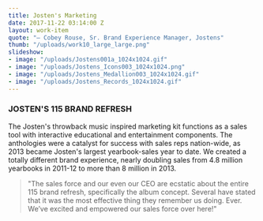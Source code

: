 ```yaml
---
title: Josten's Marketing
date: 2017-11-22 03:14:00 Z
layout: work-item
quote: "– Cobey Rouse, Sr. Brand Experience Manager, Jostens"
thumb: "/uploads/work10_large_large.png"
slideshow:
- image: "/uploads/Jostens001a_1024x1024.gif"
- image: "/uploads/Jostens_Icons003_1024x1024.png"
- image: "/uploads/Jostens_Medallion003_1024x1024.gif"
- image: "/uploads/Jostens_Records_1024x1024.gif"
---
```


### JOSTEN'S 115 BRAND REFRESH

The Josten's throwback music inspired marketing kit functions as a sales tool with interactive educational and entertainment components. The anthologies were a catalyst for success with sales reps nation-wide, as 2013 became Josten's largest yearbook-sales year to date. We created a totally different brand experience, nearly doubling sales from 4.8 million yearbooks in 2011-12 to more than 8 million in 2013.

> "The sales force and our even our CEO are ecstatic about the entire 115 brand refresh, specifically the album concept. Several have stated that it was the most effective thing they remember us doing. Ever. We’ve excited and empowered our sales force over here!"
